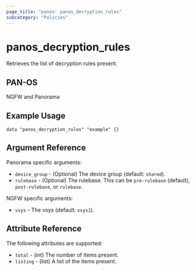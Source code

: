 ```yaml
---
page_title: "panos: panos_decryption_rules"
subcategory: "Policies"
---
```


# panos_decryption_rules

Retrieves the list of decryption rules present.


## PAN-OS

NGFW and Panorama


## Example Usage

```hcl
data "panos_decryption_rules" "example" {}
```


## Argument Reference

Panorama specific arguments:

* `device_group` - (Optional) The device group (default: `shared`).
* `rulebase` - (Optional) The rulebase.  This can be `pre-rulebase` (default),
  `post-rulebase`, or `rulebase`.

NGFW specific arguments:

* `vsys` - The vsys (default: `vsys1`).


## Attribute Reference

The following attributes are supported:

* `total` - (int) The number of items present.
* `listing` - (list) A list of the items present.
